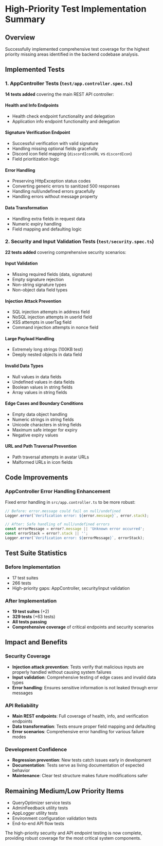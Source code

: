 # High-Priority Test Implementation Summary

## Overview
Successfully implemented comprehensive test coverage for the highest priority missing areas identified in the backend codebase analysis.

## Implemented Tests

### 1. AppController Tests (`test/app.controller.spec.ts`)
**14 tests added** covering the main REST API controller:

#### Health and Info Endpoints
- Health check endpoint functionality and delegation
- Application info endpoint functionality and delegation

#### Signature Verification Endpoint
- Successful verification with valid signature
- Handling missing optional fields gracefully
- Discord icon field mapping (`discordIconURL` vs `discordIcon`)
- Field prioritization logic

#### Error Handling
- Preserving HttpException status codes
- Converting generic errors to sanitized 500 responses
- Handling null/undefined errors gracefully
- Handling errors without message property

#### Data Transformation
- Handling extra fields in request data
- Numeric expiry handling
- Field mapping and defaulting logic

### 2. Security and Input Validation Tests (`test/security.spec.ts`)
**22 tests added** covering comprehensive security scenarios:

#### Input Validation
- Missing required fields (data, signature)
- Empty signature rejection
- Non-string signature types
- Non-object data field types

#### Injection Attack Prevention
- SQL injection attempts in address field
- NoSQL injection attempts in userId field
- XSS attempts in userTag field
- Command injection attempts in nonce field

#### Large Payload Handling
- Extremely long strings (100KB test)
- Deeply nested objects in data field

#### Invalid Data Types
- Null values in data fields
- Undefined values in data fields
- Boolean values in string fields
- Array values in string fields

#### Edge Cases and Boundary Conditions
- Empty data object handling
- Numeric strings in string fields
- Unicode characters in string fields
- Maximum safe integer for expiry
- Negative expiry values

#### URL and Path Traversal Prevention
- Path traversal attempts in avatar URLs
- Malformed URLs in icon fields

## Code Improvements

### AppController Error Handling Enhancement
Fixed error handling in `src/app.controller.ts` to be more robust:
```typescript
// Before: error.message could fail on null/undefined
Logger.error(`Verification error: ${error.message}`, error.stack);

// After: Safe handling of null/undefined errors
const errorMessage = error?.message || 'Unknown error occurred';
const errorStack = error?.stack || '';
Logger.error(`Verification error: ${errorMessage}`, errorStack);
```

## Test Suite Statistics

### Before Implementation
- 17 test suites
- 266 tests
- High-priority gaps: AppController, security/input validation

### After Implementation
- **19 test suites** (+2)
- **329 tests** (+63 tests)
- **All tests passing**
- **Comprehensive coverage** of critical endpoints and security scenarios

## Impact and Benefits

### Security Coverage
- **Injection attack prevention**: Tests verify that malicious inputs are properly handled without causing system failures
- **Input validation**: Comprehensive testing of edge cases and invalid data types
- **Error handling**: Ensures sensitive information is not leaked through error messages

### API Reliability
- **Main REST endpoints**: Full coverage of health, info, and verification endpoints
- **Data transformation**: Tests ensure proper field mapping and defaulting
- **Error scenarios**: Comprehensive error handling for various failure modes

### Development Confidence
- **Regression prevention**: New tests catch issues early in development
- **Documentation**: Tests serve as living documentation of expected behavior
- **Maintenance**: Clear test structure makes future modifications safer

## Remaining Medium/Low Priority Items
- QueryOptimizer service tests
- AdminFeedback utility tests
- AppLogger utility tests
- Environment configuration validation tests
- End-to-end API flow tests

The high-priority security and API endpoint testing is now complete, providing robust coverage for the most critical system components.
